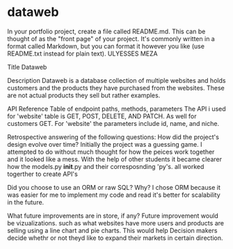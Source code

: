 # dataweb
In your portfolio project, create a file called README.md. This can be thought of as the "front page" of your project. It's commonly written in a format called Markdown, but you can format it however you like (use README.txt instead for plain text).
ULYESSES MEZA

Title
Dataweb

Description
Dataweb is a database collection of multiple websites and holds customers  and the products they have purchased from the websites. These are not actual products they sell but rather examples.

API Reference Table of endpoint paths, methods, parameters
The API i used for 'website' table is GET, POST, DELETE, AND PATCH. As well for customers GET. For 'website' the parameters include id, name, and niche. 

Retrospective answering of the following questions:
How did the project's design evolve over time?
Initially the project was a guessing game. I attempted to do without much thought for how the peices work together and it looked like a mess. With the help of other students it became clearer how the models.py __init__.py and their corresposnding 'py's. all worked togerther to create API's 

Did you choose to use an ORM or raw SQL? Why?
I chose ORM because it was easier for  me to implement my code and read it's better for scalability in the future.

What future improvements are in store, if any?
Future improvement would be vizualizations. such as what websites have more users and products are selling using a line chart and pie charts. This would help Decision makers decide whethr or not theyd like to expand their markets in certain direction.
